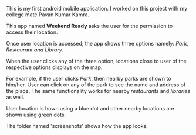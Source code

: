 This is my first android mobile application. I worked on this project with my college mate Pavan Kumar Kamra.

This app named **Weekend Ready** asks the user for the permission to access their location.

Once user location is accessed, the app shows three options namely: *Park, Restaurant and Library*.

When the user clicks any of the three option, locations close to user of the respective options displays on the map.

For example, if the user clicks *Park*, then nearby parks are shown to him/her. User can click on any of the park to see the name and address of the place. The same functionality works for nearby *restaurants* and *libraries* as well.

User location is hown using a blue dot and other nearby locations are shown using green dots.

The folder named 'screenshots' shows how the app looks.
